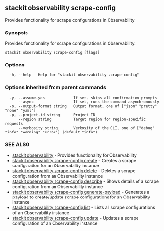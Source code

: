 ## stackit observability scrape-config

Provides functionality for scrape configurations in Observability

### Synopsis

Provides functionality for scrape configurations in Observability.

```
stackit observability scrape-config [flags]
```

### Options

```
  -h, --help   Help for "stackit observability scrape-config"
```

### Options inherited from parent commands

```
  -y, --assume-yes             If set, skips all confirmation prompts
      --async                  If set, runs the command asynchronously
  -o, --output-format string   Output format, one of ["json" "pretty" "none" "yaml"]
  -p, --project-id string      Project ID
      --region string          Target region for region-specific requests
      --verbosity string       Verbosity of the CLI, one of ["debug" "info" "warning" "error"] (default "info")
```

### SEE ALSO

* [stackit observability](./stackit_observability.md)	 - Provides functionality for Observability
* [stackit observability scrape-config create](./stackit_observability_scrape-config_create.md)	 - Creates a scrape configuration for an Observability instance
* [stackit observability scrape-config delete](./stackit_observability_scrape-config_delete.md)	 - Deletes a scrape configuration from an Observability instance
* [stackit observability scrape-config describe](./stackit_observability_scrape-config_describe.md)	 - Shows details of a scrape configuration from an Observability instance
* [stackit observability scrape-config generate-payload](./stackit_observability_scrape-config_generate-payload.md)	 - Generates a payload to create/update scrape configurations for an Observability instance 
* [stackit observability scrape-config list](./stackit_observability_scrape-config_list.md)	 - Lists all scrape configurations of an Observability instance
* [stackit observability scrape-config update](./stackit_observability_scrape-config_update.md)	 - Updates a scrape configuration of an Observability instance

